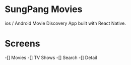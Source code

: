 # SungPang Movies

ios / Android Movie Discovery App built
with React Native.

# Screens

-[] Movies
-[] TV Shows
-[] Search
-[] Detail
